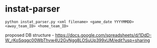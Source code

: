 # instat-parser


`python instat_parser.py <xml filename> <game_date YYYYMMDD> <away_team_ID> <home_team_ID>`
  


proposed DB structure - https://docs.google.com/spreadsheets/d/1DdD-W_rKoSqqgc00WbThvw4U2GvNgg8LOSuUp399xUM/edit?usp=sharing
